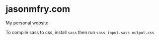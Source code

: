 # jasonmfry.com
My personal website

To compile sass to css, install `sass` then run `sass input.sass output.css`
